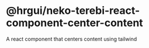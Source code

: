 # @hrgui/neko-terebi-react-component-center-content

A react component that centers content using tailwind
